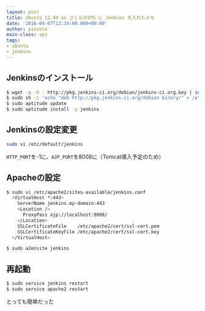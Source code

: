 ```yaml
---
layout: post
title: Ubuntu 12.04 on さくらのVPS に Jenkins を入れたメモ
date: '2016-04-07T12:34:00.000+09:00'
author: pinzolo
main-class: vps
tags:
- ubuntu
- jenkins
---
```


## Jenkinsのインストール

```bash
$ wget -q -O - http://pkg.jenkins-ci.org/debian/jenkins-ci.org.key | sudo apt-key add -
$ sudo sh -c 'echo "deb http://pkg.jenkins-ci.org/debian binary/" > /etc/apt/sources.list.d/jenkins.list'
$ sudo aptitude update
$ sudo aptitude install -y jenkins
```

## Jenkinsの設定変更

```bash
sudo vi /etc/default/jenkins
```

`HTTP_PORT`を-1に、`AJP_PORT`を8008に（Tomcat導入予定のため）

## Apacheの設定

```bash
$ sudo vi /etc/apache2/sites-available/jenkins.conf
  <VirtualHost *:443>
    ServerName jenkins.my-domain:443
    <Location />
      ProxyPass ajp://localhost:8008/
    </Location>
    SSLCertificateFile    /etc/apache2/cert/ssl-cert.pem
    SSLCertificateKeyFile /etc/apache2/cert/ssl-cert.key
  </VirtualHost>

$ sudo a2ensite jenkins
```

## 再起動

```bash
$ sudo service jenkins restart
$ sudo service apache2 restart
```

とっても簡単だった

